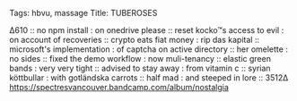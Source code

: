 Tags: hbvu, massage
Title: TUBEROSES 
  
∆610 :: no npm install : on onedrive please :: reset kocko™s access to evil : on account of recoveries :: crypto eats fiat money : rip das kapital :: microsoft's implementation : of captcha on active directory :: her omelette : no sides :: fixed the demo workflow : now muli-tenancy :: elastic green bands : very very tight :: advised to stay away : from vitamin c :: syrian köttbullar : with gotländska carrots :: half mad : and steeped in lore :: 3512∆
https://spectresvancouver.bandcamp.com/album/nostalgia  
